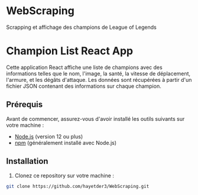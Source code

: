 # WebScraping
Scrapping et affichage des champions de League of Legends
# Champion List React App

Cette application React affiche une liste de champions avec des informations telles que le nom, l'image, la santé, la vitesse de déplacement, l'armure, et les dégâts d'attaque. Les données sont récupérées à partir d'un fichier JSON contenant des informations sur chaque champion.

## Prérequis

Avant de commencer, assurez-vous d'avoir installé les outils suivants sur votre machine :

- [Node.js](https://nodejs.org/) (version 12 ou plus)
- [npm](https://www.npmjs.com/) (généralement installé avec Node.js)

## Installation

1. Clonez ce repository sur votre machine :

```bash
git clone https://github.com/hayetder3/WebScraping.git
